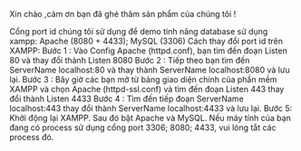 Xin chào ,cảm ơn bạn đã ghé thăm sản phẩm của chúng tôi !

Cổng port id chúng tôi sử dụng để demo tính năng database sử dụng xampp: Apache (8080 + 4433); MySQL (3306)
Cách thay đổi port id trên XAMPP:
Bước 1 : Vào Config Apache (httpd.conf), bạn tìm đến đoạn Listen 80 và thay đổi thành Listen 8080
Bước 2 : Tiếp theo bạn tìm đến ServerName localhost:80 và thay thành ServerName localhost:8080 và lưu lại.
Bước 3 : Bây giờ các bạn mở từ bảng giao diện chính của phần mềm XAMPP và chọn Apache (httpd-ssl.conf) và tìm đến đoạn Listen 443 thay đổi thành Listen 4433
Bước 4 : Tìm đến tiếp đoạn <VirtualHost default:443> ServerName localhost:443 thay đổi thành <VirtualHost default:4433> ServerName localhost:4433 và lưu lại.
Bước 5: Khởi động lại XAMPP. Sau đó bật Apache và MySQL. Nếu máy tính của bạn đang có process sử dụng cổng port 3306; 8080; 4433, vui lòng tắt các process đó.
